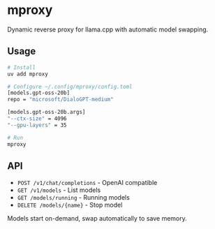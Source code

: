 # mproxy

Dynamic reverse proxy for llama.cpp with automatic model swapping.

## Usage

```bash
# Install
uv add mproxy

# Configure ~/.config/mproxy/config.toml
[models.gpt-oss-20b]
repo = "microsoft/DialoGPT-medium"

[models.gpt-oss-20b.args]
"--ctx-size" = 4096
"--gpu-layers" = 35

# Run
mproxy
```

## API

- `POST /v1/chat/completions` - OpenAI compatible
- `GET /v1/models` - List models
- `GET /models/running` - Running models  
- `DELETE /models/{name}` - Stop model

Models start on-demand, swap automatically to save memory.
